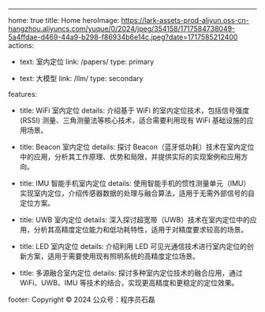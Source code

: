 ---
home: true
title: Home
heroImage: https://lark-assets-prod-aliyun.oss-cn-hangzhou.aliyuncs.com/yuque/0/2024/jpeg/354158/1717584738049-5a4ffdae-d469-44a9-b298-f86934b6e14c.jpeg?date=1717585212400
actions:
  - text: 室内定位
    link: /papers/
    type: primary

  - text: 大模型
    link: /llm/
    type: secondary

features:


  - title: WiFi 室内定位
    details: 介绍基于 WiFi 的室内定位技术，包括信号强度 (RSSI) 测量、三角测量法等核心技术，适合需要利用现有 WiFi 基础设施的应用场景。

  - title: Beacon 室内定位
    details: 探讨 Beacon（蓝牙低功耗）技术在室内定位中的应用，分析其工作原理、优势和局限，并提供实际的实现案例和应用方向。

  - title: IMU 智能手机室内定位
    details: 使用智能手机的惯性测量单元（IMU）实现室内定位，介绍传感器数据的处理与融合算法，适用于无需外部信号的自定位方案。

  - title: UWB 室内定位
    details: 深入探讨超宽带（UWB）技术在室内定位中的应用，分析其高精度定位能力和低功耗特性，适用于对精度要求较高的场景。

  - title: LED 室内定位
    details: 介绍利用 LED 可见光通信技术进行室内定位的创新方案，适用于需要使用现有照明系统的高精度定位场景。

  - title: 多源融合室内定位
    details: 探讨多种室内定位技术的融合应用，通过 WiFi、UWB、IMU 等技术的结合，实现更高精度和更稳定的定位效果。


footer: Copyright © 2024 公众号：程序员石磊
